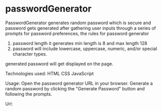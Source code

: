 # passwordGenerator

PasswordGenerator generates random password which is secure and password gets generated after gathering user inputs through a series of prompts for password preferences, 
the rules for password generator 
1. password length it generates min length is 8 and max length 128
2. password will include lowercase, uppercase, numeric, and/or special character types.

generated password will get displayed on the page.

Technologies used:
HTML
CSS
JavaScript

Usage:
Open the password generator URL in your browser.
Generate a random password by clicking the "Generate Password" button and following the prompts.

Url:
